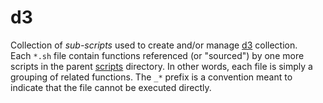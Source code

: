 d3
=====

Collection of _sub-scripts_ used to create and/or manage [d3](../../../fiddles/d3) collection.  
Each `*.sh` file contain functions referenced (or "sourced") by one more scripts in the parent [scripts](../..)
directory.  In other words, each file is simply a grouping of related functions.  The `_*` prefix is
a convention meant to indicate that the file cannot be executed directly.
